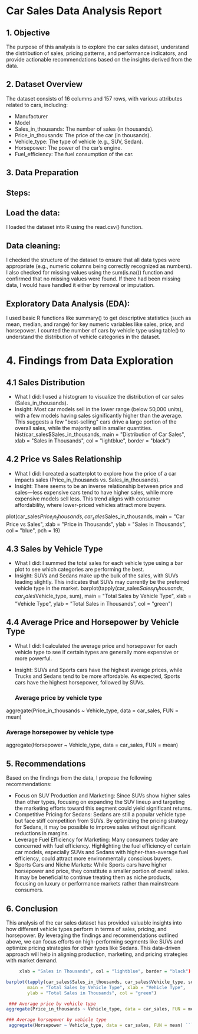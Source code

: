 # Car Sales Data Analysis Report
## 1. Objective
The purpose of this analysis is to explore the car sales dataset, understand the distribution of sales, pricing patterns, and performance indicators, and provide actionable recommendations based on the insights derived from the data.

## 2. Dataset Overview
The dataset consists of 16 columns and 157 rows, with various attributes related to cars, including:
* Manufacturer
* Model
* Sales_in_thousands: The number of sales (in thousands).
* Price_in_thousands: The price of the car (in thousands).
* Vehicle_type: The type of vehicle (e.g., SUV, Sedan).
* Horsepower: The power of the car’s engine.
* Fuel_efficiency: The fuel consumption of the car.
## 3. Data Preparation
## Steps:
## Load the data:

I loaded the dataset into R using the read.csv() function.
## Data cleaning:
I checked the structure of the dataset to ensure that all data types were appropriate (e.g., numeric columns being correctly recognized as numbers).
I also checked for missing values using the sum(is.na()) function and confirmed that no missing values were found. If there had been missing data, I would have handled it either by removal or imputation.
## Exploratory Data Analysis (EDA):
I used basic R functions like summary() to get descriptive statistics (such as mean, median, and range) for key numeric variables like sales, price, and horsepower.
I counted the number of cars by vehicle type using table() to understand the distribution of vehicle categories in the dataset.
# 4. Findings from Data Exploration
## 4.1 Sales Distribution
* What I did: I used a histogram to visualize the distribution of car sales (Sales_in_thousands).
* Insight: Most car models sell in the lower range (below 50,000 units), with a few models having sales significantly higher than the average. This suggests a few "best-selling" cars drive a large portion of the overall sales, while the majority sell in smaller quantities.
   hist(car_sales$Sales_in_thousands, main = "Distribution of Car Sales", 
     xlab = "Sales in Thousands", col = "lightblue", border = "black")
  
## 4.2 Price vs Sales Relationship
* What I did: I created a scatterplot to explore how the price of a car impacts sales (Price_in_thousands vs. Sales_in_thousands).
* Insight: There seems to be an inverse relationship between price and sales—less expensive cars tend to have higher sales, while more expensive models sell less. This trend aligns with consumer affordability, where lower-priced vehicles attract more buyers.

 plot(car_sales$Price_in_thousands, car_sales$Sales_in_thousands, 
     main = "Car Price vs Sales", xlab = "Price in Thousands", 
     ylab = "Sales in Thousands", col = "blue", pch = 19)

## 4.3 Sales by Vehicle Type
* What I did: I summed the total sales for each vehicle type using a bar plot to see which categories are performing the best.
* Insight: SUVs and Sedans make up the bulk of the sales, with SUVs leading slightly. This indicates that SUVs may currently be the preferred vehicle type in the market.
  barplot(tapply(car_sales$Sales_in_thousands, car_sales$Vehicle_type, sum), 
        main = "Total Sales by Vehicle Type", xlab = "Vehicle Type", 
        ylab = "Total Sales in Thousands", col = "green")
## 4.4 Average Price and Horsepower by Vehicle Type
* What I did: I calculated the average price and horsepower for each vehicle type to see if certain types are generally more expensive or more powerful.
* Insight: SUVs and Sports cars have the highest average prices, while Trucks and Sedans tend to be more affordable. As expected, Sports cars have the highest horsepower, followed by SUVs.

  ### Average price by vehicle type
aggregate(Price_in_thousands ~ Vehicle_type, data = car_sales, FUN = mean)

### Average horsepower by vehicle type
 aggregate(Horsepower ~ Vehicle_type, data = car_sales, FUN = mean) 

## 5. Recommendations
Based on the findings from the data, I propose the following recommendations:
* Focus on SUV Production and Marketing:
Since SUVs show higher sales than other types, focusing on expanding the SUV lineup and targeting the marketing efforts toward this segment could yield significant returns.
* Competitive Pricing for Sedans:
Sedans are still a popular vehicle type but face stiff competition from SUVs. By optimizing the pricing strategy for Sedans, it may be possible to improve sales without significant reductions in margins.
* Leverage Fuel Efficiency for Marketing:
Many consumers today are concerned with fuel efficiency. Highlighting the fuel efficiency of certain car models, especially SUVs and Sedans with higher-than-average fuel efficiency, could attract more environmentally conscious buyers.
* Sports Cars and Niche Markets:
While Sports cars have higher horsepower and price, they constitute a smaller portion of overall sales. It may be beneficial to continue treating them as niche products, focusing on luxury or performance markets rather than mainstream consumers.
## 6. Conclusion
This analysis of the car sales dataset has provided valuable insights into how different vehicle types perform in terms of sales, pricing, and horsepower. By leveraging the findings and recommendations outlined above, we can focus efforts on high-performing segments like SUVs and optimize pricing strategies for other types like Sedans. This data-driven approach will help in aligning production, marketing, and pricing strategies with market demand.


```r hist(car_sales$Sales_in_thousands, main = "Distribution of Car Sales", 
     xlab = "Sales in Thousands", col = "lightblue", border = "black")

barplot(tapply(car_sales$Sales_in_thousands, car_sales$Vehicle_type, sum), 
        main = "Total Sales by Vehicle Type", xlab = "Vehicle Type", 
        ylab = "Total Sales in Thousands", col = "green")

 ### Average price by vehicle type
aggregate(Price_in_thousands ~ Vehicle_type, data = car_sales, FUN = mean)

### Average horsepower by vehicle type
 aggregate(Horsepower ~ Vehicle_type, data = car_sales, FUN = mean) ```
